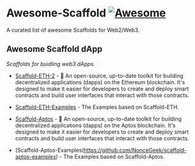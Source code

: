 # Awesome-Scaffold [![Awesome](https://cdn.rawgit.com/sindresorhus/awesome/d7305f38d29fed78fa85652e3a63e154dd8e8829/media/badge.svg)](https://github.com/sindresorhus/awesome)

A curated list of awesome Scaffolds for Web2/Web3.

## Awesome Scaffold dApp

*Scaffolds for buidling web3 dApps.*

* [Scaffold-ETH-2](https://github.com/scaffold-eth/scaffold-eth-2) - 🧪 An open-source, up-to-date toolkit for building decentralized applications (dapps) on the Ethereum blockchain. It's designed to make it easier for developers to create and deploy smart contracts and build user interfaces that interact with those contracts.

* [Scaffold-ETH-Examples](https://github.com/scaffold-eth/scaffold-eth-examples) - The Examples based on Scaffold-ETH.

* [Scaffold-Aptos](https://github.com/NonceGeek/scaffold-aptos) - 🧪 An open-source, up-to-date toolkit for building decentralized applications (dapps) on the Aptos blockchain. It's designed to make it easier for developers to create and deploy smart contracts and build user interfaces that interact with those contracts.

* [Scaffold-Aptos-Examples(https://github.com/NonceGeek/scaffold-aptos-examples) - The Examples based on Scaffold-Aptos.
